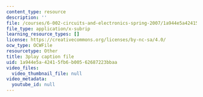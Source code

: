 ```yaml
---
content_type: resource
description: ''
file: /courses/6-002-circuits-and-electronics-spring-2007/1a944e5a42415fb6b00562687223bbaa_Km9YIdkc2Oo.vtt
file_type: application/x-subrip
learning_resource_types: []
license: https://creativecommons.org/licenses/by-nc-sa/4.0/
ocw_type: OCWFile
resourcetype: Other
title: 3play caption file
uid: 1a944e5a-4241-5fb6-b005-62687223bbaa
video_files:
  video_thumbnail_file: null
video_metadata:
  youtube_id: null
---
```

